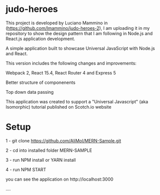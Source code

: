 # judo-heroes

This project is developed by Luciano Mammino in (https://github.com/lmammino/judo-heroes-2),
I am uploading it in my repository to show the design pattern that I am following in Node.js and React.js
application development.

A simple application built to showcase Universal JavaScript with Node.js and React.

This version includes the following changes and improvements:

Webpack 2, React 15.4, React Router 4 and Express 5

Better structure of componenents

Top down data passing

This application was created to support a "Universal Javascript" (aka Isomorphic) tutorial published on Scotch.io
website

# Setup

1 - git clone https://github.com/AliMol/MERN-Sample.git

2 - cd into installed folder MERN-SAMPLE

3 - run NPM install or YARN install

4 - run NPM START

you can see the application on http://localhost:3000

....





